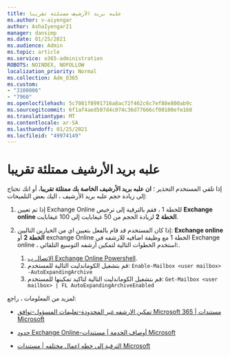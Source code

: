 ```yaml
---
title: علبه بريد الأرشيف ممتلئة تقريبا
ms.author: v-aiyengar
author: AshaIyengar21
manager: dansimp
ms.date: 01/25/2021
ms.audience: Admin
ms.topic: article
ms.service: o365-administration
ROBOTS: NOINDEX, NOFOLLOW
localization_priority: Normal
ms.collection: Adm_O365
ms.custom:
- "3100006"
- "7960"
ms.openlocfilehash: 5c7081f8991716a8ac72f462c6c7ef88e800ab9c
ms.sourcegitcommit: 6f1af4aed507d4c074c36d77666cf00100efe168
ms.translationtype: MT
ms.contentlocale: ar-SA
ms.lasthandoff: 01/25/2021
ms.locfileid: "49974149"
---
```

# <a name="your-archive-mailbox-is-almost-full"></a>علبه بريد الأرشيف ممتلئة تقريبا

إذا تلقي المستخدم التحذير ؛ **ان علبه بريد الأرشيف الخاصة بك ممتلئة تقريبا**، أو انك تحتاج إلى زيادة حجم علبه بريد الأرشيف ، اليك بعض التلميحات:

1. إذا تم تعيين Exchange Online للخطة 1 ، فقم بالترقية إلى ترخيص **Exchange online الخطة 2** لزيادة الحجم من 50 غيغابايت إلى 100 غيغابايت.
1. إذا كان المستخدم قد قام بالفعل بتعيين اي من الخيارين التاليين: **Exchange online الخطة 2** أو exchange Online الخطة 1 مع وظيفة اضافيه للارشفه في Exchange online ، استخدم الخطوات التالية لتمكين أرشفه التوسيع التلقائي:.
 
    1. [الاتصال ب Exchange Online Powershell](https://docs.microsoft.com/powershell/exchange/connect-to-exchange-online-powershell?view=exchange-ps&preserve-view=true).
    2. قم بتشغيل الكوماندليت التالية للمستخدم:  `Enable-Mailbox <user mailbox> -AutoExpandingArchive`
    1. قم بتشغيل الكوماندليت التالية لتاكيد تمكينها للمستخدم:  `Get-Mailbox <user mailbox> | FL AutoExpandingArchiveEnabled`

لمزيد من المعلومات ، راجع:

- [ تمكين الارشفه غير المحدودة-تعليمات المسؤول-توافق Microsoft 365 | مستندات Microsoft](https://docs.microsoft.com/microsoft-365/compliance/enable-unlimited-archiving?view=o365-worldwide&preserve-view=true)

- [حدود Exchange Online-أوصاف الخدمة | مستندات Microsoft](https://docs.microsoft.com/office365/servicedescriptions/exchange-online-service-description/exchange-online-limits?redirectedfrom=MSDN#storage-limits-across-standalone-plans)

- [الترقية إلى خطه اعمال مختلفه | مستندات Microsoft](https://docs.microsoft.com/microsoft-365/commerce/subscriptions/upgrade-to-different-plan?view=o365-worldwide&preserve-view=true)

